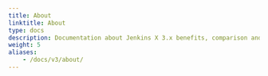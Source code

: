 ```yaml
---
title: About
linktitle: About
type: docs
description: Documentation about Jenkins X 3.x benefits, comparison and how it works
weight: 5
aliases: 
    - /docs/v3/about/
---
```



